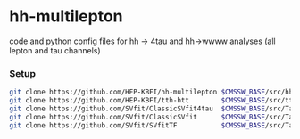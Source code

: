 # hh-multilepton
code and python config files for hh -> 4tau and hh->wwww analyses (all lepton and tau channels)

### Setup

```bash
git clone https://github.com/HEP-KBFI/hh-multilepton $CMSSW_BASE/src/hhAnalysis/multilepton
git clone https://github.com/HEP-KBFI/tth-htt        $CMSSW_BASE/src/tthAnalysis/HiggsToTauTau
git clone https://github.com/SVfit/ClassicSVfit4tau  $CMSSW_BASE/src/TauAnalysis/ClassicSVfit4tau
git clone https://github.com/SVfit/ClassicSVfit      $CMSSW_BASE/src/TauAnalysis/ClassicSVfit
git clone https://github.com/SVfit/SVfitTF           $CMSSW_BASE/src/TauAnalysis/SVfitTF
```
